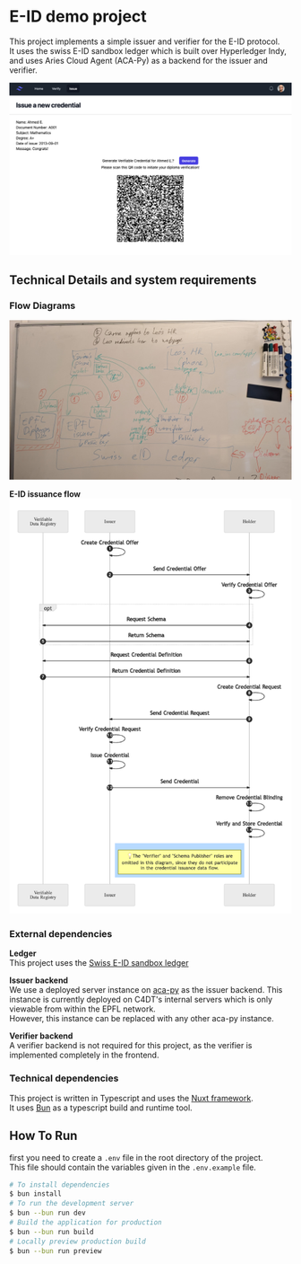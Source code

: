 # E-ID demo project
This project implements a simple issuer and verifier for the E-ID protocol.  
It uses the swiss E-ID sandbox ledger which is built over Hyperledger Indy,
and uses Aries Cloud Agent (ACA-Py) as a backend for the issuer and verifier.

![platform screenshot](./docs/platform-screenshot-01.png)

## Technical Details and system requirements
### Flow Diagrams
![flow diagram](./docs/eid-flow-diagram.jpg)

**E-ID issuance flow**
![flow diagram](./docs/issuance-diagram.png)

### External dependencies
**Ledger**  
This project uses the [Swiss E-ID sandbox ledger](https://explorer.sandbox.ssi.ch/home/SANDBOX)

**Issuer backend**  
We use a deployed server instance on [aca-py](https://aca-py.org/main/) as the issuer backend.
This instance is currently deployed on C4DT's internal servers which is only viewable from 
within the EPFL network.  
However, this instance can be replaced with any other aca-py instance.  

**Verifier backend**  
A verifier backend is not required for this project, as the verifier is implemented
completely in the frontend.

### Technical dependencies
This project is written in Typescript and uses the [Nuxt framework](https://nuxt.com/).  
It uses [Bun](https://bun.sh/) as a typescript build and runtime tool.

## How To Run
first you need to create a `.env` file in the root directory of the project.  
This file should contain the variables given in the `.env.example` file.

```bash
# To install dependencies
$ bun install
# To run the development server
$ bun --bun run dev
# Build the application for production
$ bun --bun run build
# Locally preview production build
$ bun --bun run preview
```
